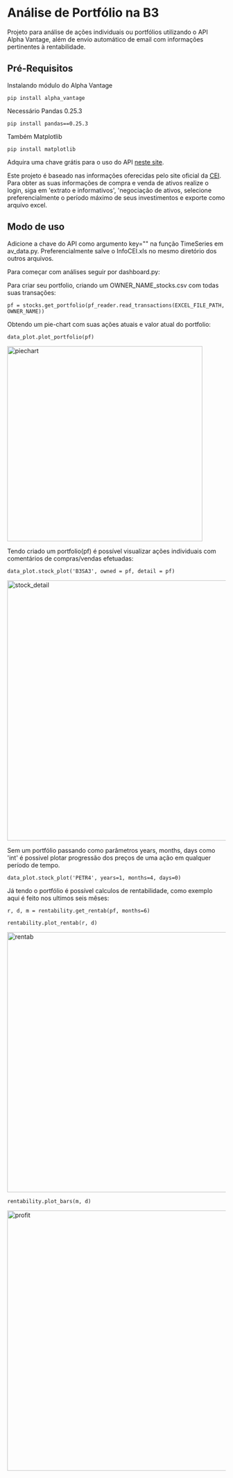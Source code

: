 # Análise de Portfólio na B3
Projeto para análise de ações individuais ou portfólios utilizando o API Alpha Vantage, além de envio 
automático de email com informações pertinentes à rentabilidade.

## Pré-Requisitos
Instalando módulo do Alpha Vantage

```
pip install alpha_vantage
```
Necessário Pandas 0.25.3
```
pip install pandas==0.25.3
```
Também Matplotlib
```
pip install matplotlib
```

Adquira uma chave grátis para o uso do API [neste site](https://www.alphavantage.co/support/#api-key).

Este projeto é baseado nas informações oferecidas pelo site oficial da [CEI](cei.b3.com.br). 
Para obter as suas informações de compra e venda de ativos realize o login, siga em 'extrato e informativos', 
'negociação de ativos, selecione preferencialmente o período máximo de seus investimentos e exporte como arquívo excel.

## Modo de uso
Adicione a chave do API como argumento key="" na função TimeSeries em av_data.py.
Preferencialmente salve o InfoCEI.xls no mesmo diretório dos outros arquivos.

Para começar com análises seguir por dashboard.py:

Para criar seu portfolio, criando um OWNER_NAME_stocks.csv com todas suas transações:
```
pf = stocks.get_portfolio(pf_reader.read_transactions(EXCEL_FILE_PATH, OWNER_NAME))
```

Obtendo um pie-chart com suas ações atuais e valor atual do portfolio:
```
data_plot.plot_portfolio(pf)
```
<img src="https://i.imgur.com/wSfAlPT.png" alt="piechart" width="450"/>

Tendo criado um portfolio(pf) é possível visualizar ações individuais com comentários de compras/vendas efetuadas:
```
data_plot.stock_plot('B3SA3', owned = pf, detail = pf)
```
<img src="https://i.imgur.com/vzzYNKV.png" alt="stock_detail" width="600"/>

Sem um portfólio passando como parâmetros years, months, days como 'int' é possivel plotar progressão dos preços de uma ação
em qualquer período de tempo.
```
data_plot.stock_plot('PETR4', years=1, months=4, days=0)
```

Já tendo o portfólio é possível calculos de rentabilidade, como exemplo aqui é feito nos ultimos seis mêses:
```
r, d, m = rentability.get_rentab(pf, months=6)

rentability.plot_rentab(r, d)
```
<img src="https://i.imgur.com/PSfeyc9.png" alt="rentab" width="600"/>

```
rentability.plot_bars(m, d)
```
<img src="https://i.imgur.com/8faF9ac.png" alt="profit" width="600"/>
